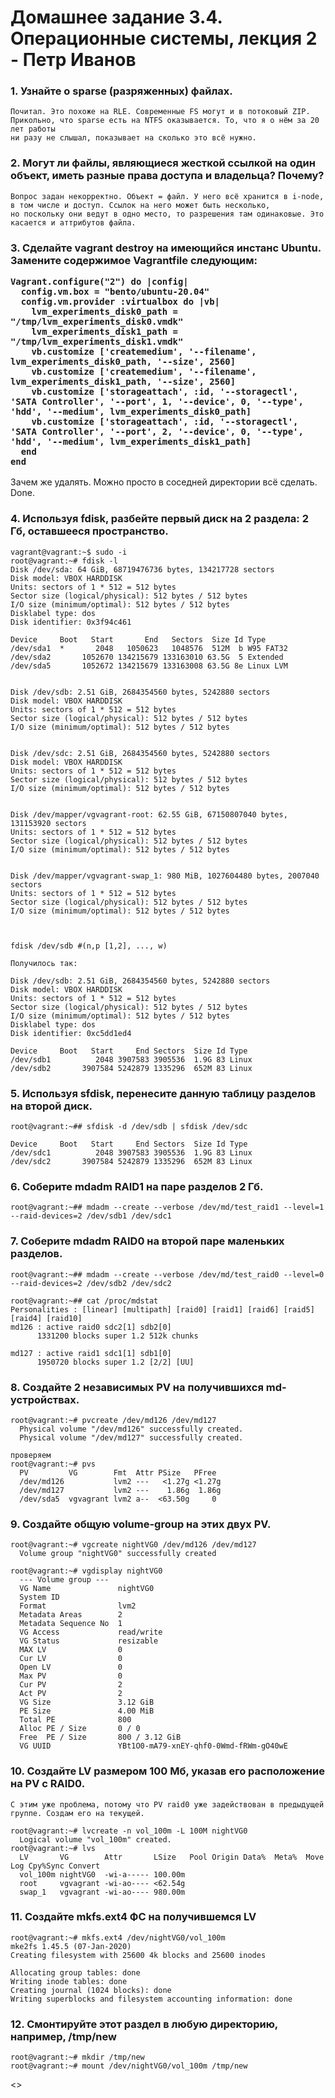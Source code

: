 <h1>Домашнее задание 3.4. Операционные системы, лекция 2 - Петр Иванов</h1>

<h3>1. Узнайте о sparse (разряженных) файлах.</h3>

	Почитал. Это похоже на RLE. Современные FS могут и в потоковый ZIP. 
	Прикольно, что sparse есть на NTFS оказывается. То, что я о нём за 20 лет работы 
	ни разу не слышал, показывает на сколько это всё нужно.  
	
<h3>2. Могут ли файлы, являющиеся жесткой ссылкой на один объект, иметь разные права доступа и владельца? Почему?</h3>

	Вопрос задан некорректно. Объект = файл. У него всё хранится в i-node, в том числе и доступ. Ссылок на него может быть несколько, 
	но поскольку они ведут в одно место, то разрешения там одинаковые. Это касается и аттрибутов файла. 

<h3>3. Сделайте vagrant destroy на имеющийся инстанс Ubuntu. Замените содержимое Vagrantfile следующим:

	Vagrant.configure("2") do |config|
	  config.vm.box = "bento/ubuntu-20.04"
	  config.vm.provider :virtualbox do |vb|
		lvm_experiments_disk0_path = "/tmp/lvm_experiments_disk0.vmdk"
		lvm_experiments_disk1_path = "/tmp/lvm_experiments_disk1.vmdk"
		vb.customize ['createmedium', '--filename', lvm_experiments_disk0_path, '--size', 2560]
		vb.customize ['createmedium', '--filename', lvm_experiments_disk1_path, '--size', 2560]
		vb.customize ['storageattach', :id, '--storagectl', 'SATA Controller', '--port', 1, '--device', 0, '--type', 'hdd', '--medium', lvm_experiments_disk0_path]
		vb.customize ['storageattach', :id, '--storagectl', 'SATA Controller', '--port', 2, '--device', 0, '--type', 'hdd', '--medium', lvm_experiments_disk1_path]
	  end
	end
</h3>	

Зачем же удалять. Можно просто в соседней директории всё сделать. Done. 

<h3>4. Используя fdisk, разбейте первый диск на 2 раздела: 2 Гб, оставшееся пространство.</h3>

	vagrant@vagrant:~$ sudo -i
	root@vagrant:~# fdisk -l
	Disk /dev/sda: 64 GiB, 68719476736 bytes, 134217728 sectors
	Disk model: VBOX HARDDISK
	Units: sectors of 1 * 512 = 512 bytes
	Sector size (logical/physical): 512 bytes / 512 bytes
	I/O size (minimum/optimal): 512 bytes / 512 bytes
	Disklabel type: dos
	Disk identifier: 0x3f94c461

	Device     Boot   Start       End   Sectors  Size Id Type
	/dev/sda1  *       2048   1050623   1048576  512M  b W95 FAT32
	/dev/sda2       1052670 134215679 133163010 63.5G  5 Extended
	/dev/sda5       1052672 134215679 133163008 63.5G 8e Linux LVM


	Disk /dev/sdb: 2.51 GiB, 2684354560 bytes, 5242880 sectors
	Disk model: VBOX HARDDISK
	Units: sectors of 1 * 512 = 512 bytes
	Sector size (logical/physical): 512 bytes / 512 bytes
	I/O size (minimum/optimal): 512 bytes / 512 bytes


	Disk /dev/sdc: 2.51 GiB, 2684354560 bytes, 5242880 sectors
	Disk model: VBOX HARDDISK
	Units: sectors of 1 * 512 = 512 bytes
	Sector size (logical/physical): 512 bytes / 512 bytes
	I/O size (minimum/optimal): 512 bytes / 512 bytes


	Disk /dev/mapper/vgvagrant-root: 62.55 GiB, 67150807040 bytes, 131153920 sectors
	Units: sectors of 1 * 512 = 512 bytes
	Sector size (logical/physical): 512 bytes / 512 bytes
	I/O size (minimum/optimal): 512 bytes / 512 bytes


	Disk /dev/mapper/vgvagrant-swap_1: 980 MiB, 1027604480 bytes, 2007040 sectors
	Units: sectors of 1 * 512 = 512 bytes
	Sector size (logical/physical): 512 bytes / 512 bytes
	I/O size (minimum/optimal): 512 bytes / 512 bytes
	


	fdisk /dev/sdb #(n,p [1,2], ..., w)
	
	Получилось так:
	
	Disk /dev/sdb: 2.51 GiB, 2684354560 bytes, 5242880 sectors
	Disk model: VBOX HARDDISK
	Units: sectors of 1 * 512 = 512 bytes
	Sector size (logical/physical): 512 bytes / 512 bytes
	I/O size (minimum/optimal): 512 bytes / 512 bytes
	Disklabel type: dos
	Disk identifier: 0xc5dd1ed4

	Device     Boot   Start     End Sectors  Size Id Type
	/dev/sdb1          2048 3907583 3905536  1.9G 83 Linux
	/dev/sdb2       3907584 5242879 1335296  652M 83 Linux
	

<h3>5. Используя sfdisk, перенесите данную таблицу разделов на второй диск.</h3>

	root@vagrant:~## sfdisk -d /dev/sdb | sfdisk /dev/sdc
	
	Device     Boot   Start     End Sectors  Size Id Type
	/dev/sdc1          2048 3907583 3905536  1.9G 83 Linux
	/dev/sdc2       3907584 5242879 1335296  652M 83 Linux

<h3>6. Соберите mdadm RAID1 на паре разделов 2 Гб.</h3>

	root@vagrant:~## mdadm --create --verbose /dev/md/test_raid1 --level=1 --raid-devices=2 /dev/sdb1 /dev/sdc1

<h3>7. Соберите mdadm RAID0 на второй паре маленьких разделов.</h3>

	root@vagrant:~## mdadm --create --verbose /dev/md/test_raid0 --level=0 --raid-devices=2 /dev/sdb2 /dev/sdc2
	
	root@vagrant:~## cat /proc/mdstat
	Personalities : [linear] [multipath] [raid0] [raid1] [raid6] [raid5] [raid4] [raid10]
	md126 : active raid0 sdc2[1] sdb2[0]
		  1331200 blocks super 1.2 512k chunks

	md127 : active raid1 sdc1[1] sdb1[0]
		  1950720 blocks super 1.2 [2/2] [UU]
	
<h3>8. Создайте 2 независимых PV на получившихся md-устройствах.</h3>

	root@vagrant:~# pvcreate /dev/md126 /dev/md127
	  Physical volume "/dev/md126" successfully created.
	  Physical volume "/dev/md127" successfully created.

	проверяем
	root@vagrant:~# pvs
	  PV         VG        Fmt  Attr PSize   PFree
	  /dev/md126           lvm2 ---   <1.27g <1.27g
	  /dev/md127           lvm2 ---    1.86g  1.86g
	  /dev/sda5  vgvagrant lvm2 a--  <63.50g     0
	  
<h3>9. Создайте общую volume-group на этих двух PV.</h3>

	root@vagrant:~# vgcreate nightVG0 /dev/md126 /dev/md127
	  Volume group "nightVG0" successfully created
	  
	root@vagrant:~# vgdisplay nightVG0
	  --- Volume group ---
	  VG Name               nightVG0
	  System ID
	  Format                lvm2
	  Metadata Areas        2
	  Metadata Sequence No  1
	  VG Access             read/write
	  VG Status             resizable
	  MAX LV                0
	  Cur LV                0
	  Open LV               0
	  Max PV                0
	  Cur PV                2
	  Act PV                2
	  VG Size               3.12 GiB
	  PE Size               4.00 MiB
	  Total PE              800
	  Alloc PE / Size       0 / 0
	  Free  PE / Size       800 / 3.12 GiB
	  VG UUID               YBt1O0-mA79-xnEY-qhf0-0Wmd-fRWm-gO40wE

	  
<h3>10. Создайте LV размером 100 Мб, указав его расположение на PV с RAID0.</h3>

	С этим уже проблема, потому что PV raid0 уже задействован в предыдущей группе. Создам его на текущей. 
	
	root@vagrant:~# lvcreate -n vol_100m -L 100M nightVG0
	  Logical volume "vol_100m" created.
	root@vagrant:~# lvs
	  LV       VG        Attr       LSize   Pool Origin Data%  Meta%  Move Log Cpy%Sync Convert
	  vol_100m nightVG0  -wi-a----- 100.00m
	  root     vgvagrant -wi-ao---- <62.54g
	  swap_1   vgvagrant -wi-ao---- 980.00m
	  
<h3>11. Создайте mkfs.ext4 ФС на получившемся LV</h3>

	root@vagrant:~# mkfs.ext4 /dev/nightVG0/vol_100m
	mke2fs 1.45.5 (07-Jan-2020)
	Creating filesystem with 25600 4k blocks and 25600 inodes

	Allocating group tables: done
	Writing inode tables: done
	Creating journal (1024 blocks): done
	Writing superblocks and filesystem accounting information: done
	
<h3>12. Смонтируйте этот раздел в любую директорию, например, /tmp/new</h3>

	root@vagrant:~# mkdir /tmp/new
	root@vagrant:~# mount /dev/nightVG0/vol_100m /tmp/new
	
<>